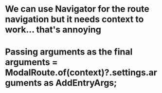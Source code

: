 

# We can use Navigator for the route navigation but it needs context to work... that's annoying

# Passing arguments as the  final arguments = ModalRoute.of(context)?.settings.arguments as AddEntryArgs;